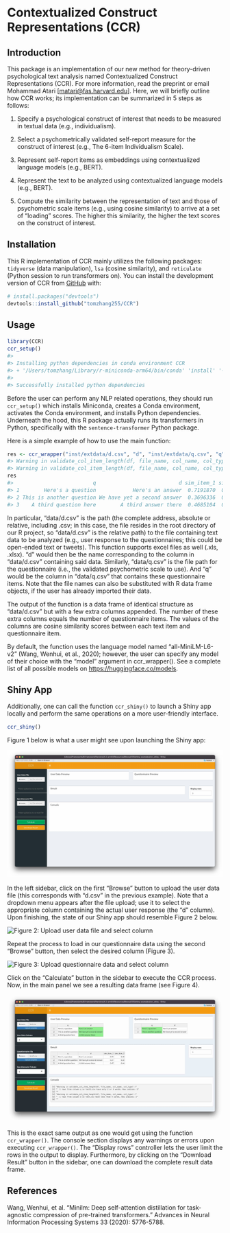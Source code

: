 
<!-- README.md is generated from README.Rmd. Please edit that file -->

# Contextualized Construct Representations (CCR)

<!-- badges: start -->
<!-- badges: end -->

## Introduction

This package is an implementation of our new method for theory-driven
psychological text analysis named Contextualized Construct
Representations (CCR). For more information, read the preprint or email
Mohammad Atari \[<matari@fas.harvard.edu>\]. Here, we will briefly
outline how CCR works; its implementation can be summarized in 5 steps
as follows:

1.  Specify a psychological construct of interest that needs to be
    measured in textual data (e.g., individualism).

2.  Select a psychometrically validated self-report measure for the
    construct of interest (e.g., The 6-item Individualism Scale).

3.  Represent self-report items as embeddings using contextualized
    language models (e.g., BERT).

4.  Represent the text to be analyzed using contextualized language
    models (e.g., BERT).

5.  Compute the similarity between the representation of text and those
    of psychometric scale items (e.g., using cosine similarity) to
    arrive at a set of “loading” scores. The higher this similarity, the
    higher the text scores on the construct of interest.

## Installation

This R implementation of CCR mainly utilizes the following packages:
`tidyverse` (data manipulation), `lsa` (cosine similarity), and
`reticulate` (Python session to run transformers on). You can install
the development version of CCR from [GitHub](https://github.com/) with:

``` r
# install.packages("devtools")
devtools::install_github("tomzhang255/CCR")
```

## Usage

``` r
library(CCR)
ccr_setup()
#> 
#> Installing python dependencies in conda environment CCR
#> + '/Users/tomzhang/Library/r-miniconda-arm64/bin/conda' 'install' '--yes' '--name' 'CCR' '-c' 'conda-forge' 'transformers' 'sentencepiece' 'huggingface_hub' 'datasets' 'sentence-transformers'
#> 
#> Successfully installed python dependencies
```

Before the user can perform any NLP related operations, they should run
`ccr_setup()` which installs Miniconda, creates a Conda environment,
activates the Conda environment, and installs Python dependencies.
Underneath the hood, this R package actually runs its transformers in
Python, specifically with the `sentence-transformer` Python package.

Here is a simple example of how to use the main function:

``` r
res <- ccr_wrapper("inst/extdata/d.csv", "d", "inst/extdata/q.csv", "q")
#> Warning in validate_col_item_length(df, file_name, col_name, col_type): 1 rows from column q in inst/extdata/q.csv have only 2 or 3 words. Row indices: 1
#> Warning in validate_col_item_length(df, file_name, col_name, col_type): 1 rows from column d in inst/extdata/d.csv have less than 4 words. Row indices: 1
res
#>                          q                           d sim_item_1 sim_item_2
#> 1        Here's a question            Here's an answer  0.7191870  0.4478846
#> 2 This is another question We have yet a second answer  0.3696336  0.4954454
#> 3    A third question here        A third answer there  0.4685104  0.4422212
```

In particular, “data/d.csv” is the path (the complete address, absolute
or relative, including .csv; in this case, the file resides in the root
directory of our R project, so “data/d.csv” is the relative path) to the
file containing text data to be analyzed (e.g., user response to the
questionnaires; this could be open-ended text or tweets). This function
supports excel files as well (.xls, .xlsx). “d” would then be the name
corresponding to the column in “data/d.csv” containing said data.
Similarly, “data/q.csv” is the file path for the questionnaire (i.e.,
the validated psychometric scale to use). And “q” would be the column in
“data/q.csv” that contains these questionnaire items. Note that the file
names can also be substituted with R data frame objects, if the user has
already imported their data.

The output of the function is a data frame of identical structure as
“data/d.csv” but with a few extra columns appended. The number of these
extra columns equals the number of questionnaire items. The values of
the columns are cosine similarity scores between each text item and
questionnaire item.

By default, the function uses the language model named
“all-MiniLM-L6-v2” (Wang, Wenhui, et al., 2020); however, the user can
specify any model of their choice with the “model” argument in
ccr_wrapper(). See a complete list of all possible models on
<https://huggingface.co/models>.

## Shiny App

Additionally, one can call the function `ccr_shiny()` to launch a Shiny
app locally and perform the same operations on a more user-friendly
interface.

``` r
ccr_shiny()
```

Figure 1 below is what a user might see upon launching the Shiny app:

![Figure 1: Shiny app initial state](man/figures/fig1.jpeg)

In the left sidebar, click on the first “Browse” button to upload the
user data file (this corresponds with “d.csv” in the previous example).
Note that a dropdown menu appears after the file upload; use it to
select the appropriate column containing the actual user response (the
“d” column). Upon finishing, the state of our Shiny app should resemble
Figure 2 below.

![Figure 2: Upload user data file and select
column](man/figures/fig2.jpeg)

Repeat the process to load in our questionnaire data using the second
“Browse” button, then select the desired column (Figure 3).

![Figure 3: Upload questionnaire data and select
column](man/figures/fig3.jpeg)

Click on the “Calculate” button in the sidebar to execute the CCR
process. Now, in the main panel we see a resulting data frame (see
Figure 4).

![Figure 4: Output](man/figures/fig4.jpeg)

This is the exact same output as one would get using the function
`ccr_wrapper()`. The console section displays any warnings or errors
upon executing `ccr_wrapper()`. The “Display rows” controller lets the
user limit the rows in the output to display. Furthermore, by clicking
on the “Download Result” button in the sidebar, one can download the
complete result data frame.

## References

Wang, Wenhui, et al. “Minilm: Deep self-attention distillation for
task-agnostic compression of pre-trained transformers.” Advances in
Neural Information Processing Systems 33 (2020): 5776-5788.
